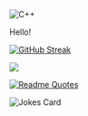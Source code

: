 <img alt="C++" src="https://img.shields.io/badge/c++-%2300599C.svg?style=for-the-badge&logo=c%2B%2B&logoColor=white"/>

Hello!

[![GitHub Streak](http://github-readme-streak-stats.herokuapp.com?user=NitaCristian&theme=dark&hide_border=true)](https://git.io/streak-stats)

![](https://komarev.com/ghpvc/?username=NitaCristian&color=blue)

[![Readme Quotes](https://quotes-github-readme.vercel.app/api?type=horizontal)](https://github.com/piyushsuthar/github-readme-quotes)

![Jokes Card](https://readme-jokes.vercel.app/api)
